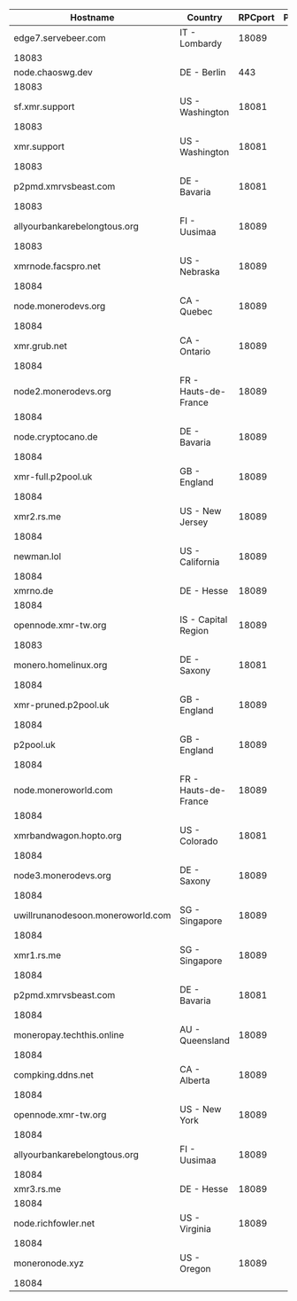 Hostname | Country | RPCport | P2Pport
--- | --- | --- | ---
edge7.servebeer.com | IT - Lombardy | 18089
 | 18083
node.chaoswg.dev | DE - Berlin | 443
 | 18083
sf.xmr.support | US - Washington | 18081
 | 18083
xmr.support | US - Washington | 18081
 | 18083
p2pmd.xmrvsbeast.com | DE - Bavaria | 18081
 | 18083
allyourbankarebelongtous.org | FI - Uusimaa | 18089
 | 18083
xmrnode.facspro.net | US - Nebraska | 18089
 | 18084
node.monerodevs.org | CA - Quebec | 18089
 | 18084
xmr.grub.net | CA - Ontario | 18089
 | 18084
node2.monerodevs.org | FR - Hauts-de-France | 18089
 | 18084
node.cryptocano.de | DE - Bavaria | 18089
 | 18084
xmr-full.p2pool.uk | GB - England | 18089
 | 18084
xmr2.rs.me | US - New Jersey | 18089
 | 18084
newman.lol | US - California | 18089
 | 18084
xmrno.de | DE - Hesse | 18089
 | 18084
opennode.xmr-tw.org | IS - Capital Region | 18089
 | 18083
monero.homelinux.org | DE - Saxony | 18081
 | 18084
xmr-pruned.p2pool.uk | GB - England | 18089
 | 18084
p2pool.uk | GB - England | 18089
 | 18084
node.moneroworld.com | FR - Hauts-de-France | 18089
 | 18084
xmrbandwagon.hopto.org | US - Colorado | 18081
 | 18084
node3.monerodevs.org | DE - Saxony | 18089
 | 18084
uwillrunanodesoon.moneroworld.com | SG - Singapore | 18089
 | 18084
xmr1.rs.me | SG - Singapore | 18089
 | 18084
p2pmd.xmrvsbeast.com | DE - Bavaria | 18081
 | 18084
moneropay.techthis.online | AU - Queensland | 18089
 | 18084
compking.ddns.net | CA - Alberta | 18089
 | 18084
opennode.xmr-tw.org | US - New York | 18089
 | 18084
allyourbankarebelongtous.org | FI - Uusimaa | 18089
 | 18084
xmr3.rs.me | DE - Hesse | 18089
 | 18084
node.richfowler.net | US - Virginia | 18089
 | 18084
moneronode.xyz | US - Oregon | 18089
 | 18084
